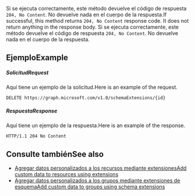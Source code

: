 <span data-ttu-id="dea4d-p103">Si se ejecuta correctamente, este método devuelve el código de respuesta `204, No Content`. No devuelve nada en el cuerpo de la respuesta.</span><span class="sxs-lookup"><span data-stu-id="dea4d-p103">If successful, this method returns `204, No Content` response code. It does not return anything in the response body.</span></span>
Si se ejecuta correctamente, este método devuelve el código de respuesta `204, No Content`. No devuelve nada en el cuerpo de la respuesta.

## <span data-ttu-id="dea4d-119">Ejemplo</span><span class="sxs-lookup"><span data-stu-id="dea4d-119">Example</span></span>
<a id="example" class="xliff"></a>
##### <span data-ttu-id="dea4d-120">Solicitud</span><span class="sxs-lookup"><span data-stu-id="dea4d-120">Request</span></span>
<a id="request" class="xliff"></a>
<span data-ttu-id="dea4d-121">Aquí tiene un ejemplo de la solicitud.</span><span class="sxs-lookup"><span data-stu-id="dea4d-121">Here is an example of the request.</span></span>
<!-- {
  "blockType": "request",
  "name": "delete_schemaextension"
}-->
```http
DELETE https://graph.microsoft.com/v1.0/schemaExtensions/{id}
```
##### <span data-ttu-id="dea4d-122">Respuesta</span><span class="sxs-lookup"><span data-stu-id="dea4d-122">Response</span></span>
<a id="response" class="xliff"></a>
<span data-ttu-id="dea4d-123">Aquí tiene un ejemplo de la respuesta.</span><span class="sxs-lookup"><span data-stu-id="dea4d-123">Here is an example of the response.</span></span> 
<!-- {
  "blockType": "response",
  "truncated": true
} -->
```http
HTTP/1.1 204 No Content
```

## <span data-ttu-id="dea4d-124">Consulte también</span><span class="sxs-lookup"><span data-stu-id="dea4d-124">See also</span></span>
<a id="see-also" class="xliff"></a>

- [<span data-ttu-id="dea4d-125">Agregar datos personalizados a los recursos mediante extensiones</span><span class="sxs-lookup"><span data-stu-id="dea4d-125">Add custom data to resources using extensions</span></span>](../../../concepts/extensibility_overview.md)
- [<span data-ttu-id="dea4d-126">Agregar datos personalizados a los grupos mediante extensiones de esquema</span><span class="sxs-lookup"><span data-stu-id="dea4d-126">Add custom data to groups using schema extensions</span></span>](../../../concepts/extensibility_schema_groups.md)

<!-- uuid: 8fcb5dbc-d5aa-4681-8e31-b001d5168d79
2015-10-25 14:57:30 UTC -->
<!-- {
  "type": "#page.annotation",
  "description": "Delete schemaExtension",
  "keywords": "",
  "section": "documentation",
  "tocPath": ""
}-->